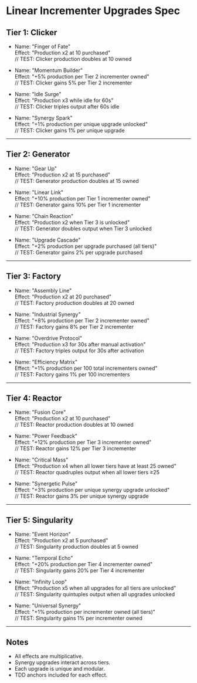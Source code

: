 # Linear Incrementer Upgrades Spec

## Tier 1: Clicker  
- Name: "Finger of Fate"  
  Effect: "Production x2 at 10 purchased"  
  // TEST: Clicker production doubles at 10 owned

- Name: "Momentum Builder"  
  Effect: "+5% production per Tier 2 incrementer owned"  
  // TEST: Clicker gains 5% per Tier 2 incrementer

- Name: "Idle Surge"  
  Effect: "Production x3 while idle for 60s"  
  // TEST: Clicker triples output after 60s idle

- Name: "Synergy Spark"  
  Effect: "+1% production per unique upgrade unlocked"  
  // TEST: Clicker gains 1% per unique upgrade

---

## Tier 2: Generator  
- Name: "Gear Up"  
  Effect: "Production x2 at 15 purchased"  
  // TEST: Generator production doubles at 15 owned

- Name: "Linear Link"  
  Effect: "+10% production per Tier 1 incrementer owned"  
  // TEST: Generator gains 10% per Tier 1 incrementer

- Name: "Chain Reaction"  
  Effect: "Production x2 when Tier 3 is unlocked"  
  // TEST: Generator doubles output when Tier 3 unlocked

- Name: "Upgrade Cascade"  
  Effect: "+2% production per upgrade purchased (all tiers)"  
  // TEST: Generator gains 2% per upgrade purchased

---

## Tier 3: Factory  
- Name: "Assembly Line"  
  Effect: "Production x2 at 20 purchased"  
  // TEST: Factory production doubles at 20 owned

- Name: "Industrial Synergy"  
  Effect: "+8% production per Tier 2 incrementer owned"  
  // TEST: Factory gains 8% per Tier 2 incrementer

- Name: "Overdrive Protocol"  
  Effect: "Production x3 for 30s after manual activation"  
  // TEST: Factory triples output for 30s after activation

- Name: "Efficiency Matrix"  
  Effect: "+1% production per 100 total incrementers owned"  
  // TEST: Factory gains 1% per 100 incrementers

---

## Tier 4: Reactor  
- Name: "Fusion Core"  
  Effect: "Production x2 at 10 purchased"  
  // TEST: Reactor production doubles at 10 owned

- Name: "Power Feedback"  
  Effect: "+12% production per Tier 3 incrementer owned"  
  // TEST: Reactor gains 12% per Tier 3 incrementer

- Name: "Critical Mass"  
  Effect: "Production x4 when all lower tiers have at least 25 owned"  
  // TEST: Reactor quadruples output when all lower tiers ≥25

- Name: "Synergetic Pulse"  
  Effect: "+3% production per unique synergy upgrade unlocked"  
  // TEST: Reactor gains 3% per unique synergy upgrade

---

## Tier 5: Singularity  
- Name: "Event Horizon"  
  Effect: "Production x2 at 5 purchased"  
  // TEST: Singularity production doubles at 5 owned

- Name: "Temporal Echo"  
  Effect: "+20% production per Tier 4 incrementer owned"  
  // TEST: Singularity gains 20% per Tier 4 incrementer

- Name: "Infinity Loop"  
  Effect: "Production x5 when all upgrades for all tiers are unlocked"  
  // TEST: Singularity quintuples output when all upgrades unlocked

- Name: "Universal Synergy"  
  Effect: "+1% production per incrementer owned (all tiers)"  
  // TEST: Singularity gains 1% per incrementer owned

---

## Notes  
- All effects are multiplicative.  
- Synergy upgrades interact across tiers.  
- Each upgrade is unique and modular.  
- TDD anchors included for each effect.